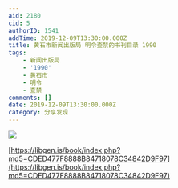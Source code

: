```yaml
---
aid: 2180
cid: 5
authorID: 1541
addTime: 2019-12-09T13:30:00.000Z
title: 黄石市新闻出版局 明令查禁的书刊目录 1990
tags:
    - 新闻出版局
    - '1990'
    - 黄石市
    - 明令
    - 查禁
comments: []
date: 2019-12-09T13:30:00.000Z
category: 分享发现
---
```


![](https://libgen.is/covers/2447000/cded477f8888b84718078c34842d9f97-g.jpg)

[https://libgen.is/book/index.php?md5=CDED477F8888B84718078C34842D9F97](https://libgen.is/book/index.php?md5=CDED477F8888B84718078C34842D9F97)
